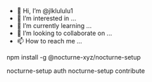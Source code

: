 - 👋 Hi, I’m @jlklululu1
- 👀 I’m interested in ...
- 🌱 I’m currently learning ...
- 💞️ I’m looking to collaborate on ...
- 📫 How to reach me ...

<!---
jlklululu1/jlklululu1 is a ✨ special ✨ repository because its `README.md` (this file) appears on your GitHub profile.
You can click the Preview link to take a look at your changes.
--->npm install -g @nocturne-xyz/nocturne-setup
nocturne-setup auth
nocturne-setup contribute

